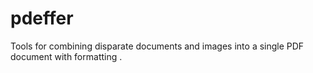# pdeffer
Tools for combining disparate documents and images into a single PDF document with formatting .
